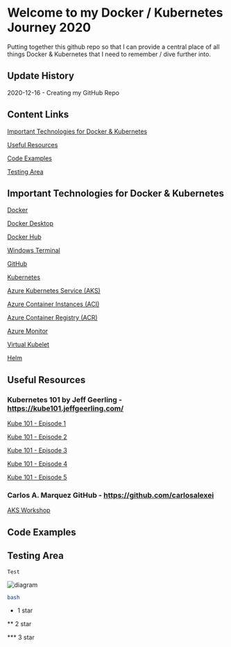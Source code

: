 # Welcome to my Docker / Kubernetes Journey 2020
Putting together this github repo so that I can provide a central place of all things Docker & Kubernetes that I need to remember / dive further into.

## Update History
2020-12-16 - Creating my GitHub Repo

## Content Links
[Important Technologies for Docker & Kubernetes](https://github.com/satsuk81/kube-journey#important-technologies-for-docker--kubernetes)

[Useful Resources](https://github.com/satsuk81/kube-journey#useful-resources)

[Code Examples](https://github.com/satsuk81/kube-journey#code-examples)

[Testing Area](https://github.com/satsuk81/kube-journey#testing-area)

## Important Technologies for Docker & Kubernetes
[Docker](https://www.docker.com/)

[Docker Desktop](https://www.docker.com/products/docker-desktop)

[Docker Hub](https://www.docker.com/products/docker-hub)

[Windows Terminal](https://www.microsoft.com/en-gb/p/windows-terminal/9n0dx20hk701?activetab=pivot:overviewtab)

[GitHub](https://github.com/)

[Kubernetes](https://kubernetes.io/)

[Azure Kubernetes Service (AKS)](https://azure.microsoft.com/en-gb/services/kubernetes-service/)

[Azure Container Instances (ACI)](https://azure.microsoft.com/en-gb/services/container-instances/)

[Azure Container Registry (ACR)](https://azure.microsoft.com/en-gb/services/container-registry/)

[Azure Monitor](https://docs.microsoft.com/en-us/azure/azure-monitor/overview)

[Virtual Kubelet](https://github.com/virtual-kubelet/virtual-kubelet)

[Helm](https://helm.sh/)

## Useful Resources
### Kubernetes 101 by Jeff Geerling - https://kube101.jeffgeerling.com/

[Kube 101 - Episode 1](https://www.youtube.com/watch?v=IcslsH7OoYo)

[Kube 101 - Episode 2](https://www.youtube.com/watch?v=AHDrejEv0SM)

[Kube 101 - Episode 3](https://www.youtube.com/watch?v=nn9J9sWLj_w)

[Kube 101 - Episode 4](https://www.youtube.com/watch?v=mrxA8g3w6ic)

[Kube 101 - Episode 5](https://www.youtube.com/watch?v=euZdS5b2siA)

### Carlos A. Marquez GitHub - https://github.com/carlosalexei
[AKS Workshop](https://github.com/carlosalexei/aks-workshop)

## Code Examples

## Testing Area
```
Test
```
![diagram](website/static/img/diagram.svg)
```bash
bash
```
* 1 star

** 2 star

*** 3 star
